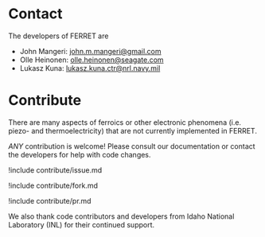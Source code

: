 # Contact

The developers of FERRET are


- John Mangeri: john.m.mangeri@gmail.com
- Olle Heinonen: olle.heinonen@seagate.com
- Lukasz Kuna: lukasz.kuna.ctr@nrl.navy.mil

# Contribute

There are many aspects of ferroics or other electronic phenomena (i.e. piezo- and thermoelectricity) that are not currently implemented in FERRET.

*ANY* contribution is welcome! Please consult our documentation or contact the developers for help with code changes.

!include contribute/issue.md

!include contribute/fork.md

!include contribute/pr.md

We also thank code contributors and developers from Idaho National Laboratory (INL) for their continued support.
